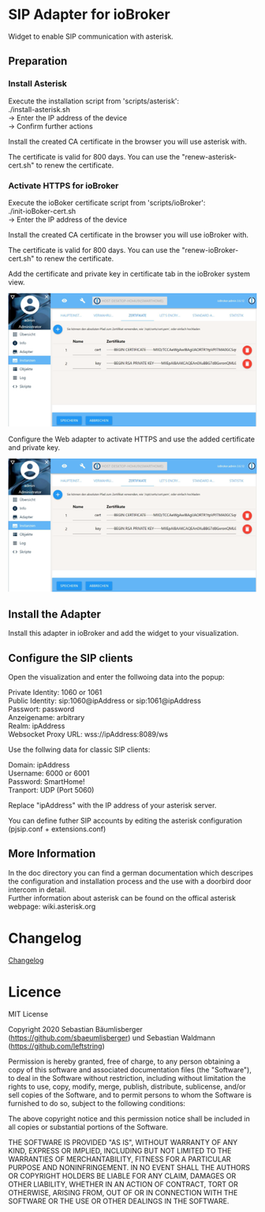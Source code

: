# SIP Adapter for ioBroker

Widget to enable SIP communication with asterisk.

## Preparation

### Install Asterisk

Execute the installation script from 'scripts/asterisk':   
./install-asterisk.sh  
-> Enter the IP address of the device   
-> Confirm further actions   

Install the created CA certificate in the browser you will use asterisk with.

The certificate is valid for 800 days. You can use the "renew-asterisk-cert.sh" to renew the certificate.

### Activate HTTPS for ioBroker

Execute the ioBoker certificate script from 'scripts/ioBroker':   
./init-ioBoker-cert.sh  
-> Enter the IP address of the device   

Install the created CA certificate in the browser you will use ioBroker with.

The certificate is valid for 800 days. You can use the "renew-ioBroker-cert.sh" to renew the certificate.

Add the certificate and private key in certificate tab in the ioBroker system view.   

![Certificate tab in the ioBroker system view](img/ioBroker-certs.png)

Configure the Web adapter to activate HTTPS and use the added certificate and private key.

![Web adapter configuration](img/web-adapter-config.png)

## Install the Adapter

Install this adapter in ioBroker and add the widget to your visualization.

## Configure the SIP clients

Open the visualization and enter the follwoing data into the popup:

Private Identity: 1060 or 1061   
Public Identity: sip:1060@ipAddress or sip:1061@ipAddress    
Passwort: password     
Anzeigename: arbitrary  
Realm: ipAddress   
Websocket Proxy URL: wss://ipAddress:8089/ws

Use the follwing data for classic SIP clients:

Domain: ipAddress   
Username: 6000 or 6001   
Password: SmartHome!   
Tranport: UDP (Port 5060)   

Replace "ipAddress" with the IP address of your asterisk server.

You can define futher SIP accounts by editing the asterisk configuration (pjsip.conf + extensions.conf)

## More Information

In the doc directory you can find a german documentation which descripes the configuration and installation process and the use with a doorbird door intercom in detail.   
Further information about asterisk can be found on the offical asterisk webpage: wiki.asterisk.org

# Changelog

[Changelog](CHANGELOG.md)

# Licence

MIT License

Copyright 2020 Sebastian Bäumlisberger (https://github.com/sbaeumlisberger) und Sebastian Waldmann (https://github.com/leftstring)

Permission is hereby granted, free of charge, to any person obtaining a copy of this software and associated documentation files (the "Software"), to deal in the Software without restriction, including without limitation the rights to use, copy, modify, merge, publish, distribute, sublicense, and/or sell copies of the Software, and to permit persons to whom the Software is furnished to do so, subject to the following conditions:

The above copyright notice and this permission notice shall be included in all copies or substantial portions of the Software.

THE SOFTWARE IS PROVIDED "AS IS", WITHOUT WARRANTY OF ANY KIND, EXPRESS OR IMPLIED, INCLUDING BUT NOT LIMITED TO THE WARRANTIES OF MERCHANTABILITY, FITNESS FOR A PARTICULAR PURPOSE AND NONINFRINGEMENT. IN NO EVENT SHALL THE AUTHORS OR COPYRIGHT HOLDERS BE LIABLE FOR ANY CLAIM, DAMAGES OR OTHER LIABILITY, WHETHER IN AN ACTION OF CONTRACT, TORT OR OTHERWISE, ARISING FROM, OUT OF OR IN CONNECTION WITH THE SOFTWARE OR THE USE OR OTHER DEALINGS IN THE SOFTWARE.

